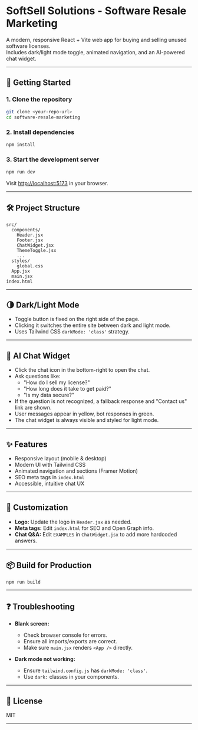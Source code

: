# SoftSell Solutions - Software Resale Marketing

A modern, responsive React + Vite web app for buying and selling unused software licenses.  
Includes dark/light mode toggle, animated navigation, and an AI-powered chat widget.

---

## 🚀 Getting Started

### 1. **Clone the repository**
```sh
git clone <your-repo-url>
cd software-resale-marketing
```

### 2. **Install dependencies**
```sh
npm install
```

### 3. **Start the development server**
```sh
npm run dev
```
Visit [http://localhost:5173](http://localhost:5173) in your browser.

---

## 🛠️ Project Structure

```
src/
  components/
    Header.jsx
    Footer.jsx
    ChatWidget.jsx
    ThemeToggle.jsx
    ...
  styles/
    global.css
  App.jsx
  main.jsx
index.html
```

---

## 🌗 Dark/Light Mode

- Toggle button is fixed on the right side of the page.
- Clicking it switches the entire site between dark and light mode.
- Uses Tailwind CSS `darkMode: 'class'` strategy.

---

## 💬 AI Chat Widget

- Click the chat icon in the bottom-right to open the chat.
- Ask questions like:
  - "How do I sell my license?"
  - "How long does it take to get paid?"
  - "Is my data secure?"
- If the question is not recognized, a fallback response and "Contact us" link are shown.
- User messages appear in yellow, bot responses in green.
- The chat widget is always visible and styled for light mode.

---

## ✨ Features

- Responsive layout (mobile & desktop)
- Modern UI with Tailwind CSS
- Animated navigation and sections (Framer Motion)
- SEO meta tags in `index.html`
- Accessible, intuitive chat UX

---

## 📝 Customization

- **Logo:** Update the logo in `Header.jsx` as needed.
- **Meta tags:** Edit `index.html` for SEO and Open Graph info.
- **Chat Q&A:** Edit `EXAMPLES` in `ChatWidget.jsx` to add more hardcoded answers.

---

## 📦 Build for Production

```sh
npm run build
```

---

## ❓ Troubleshooting

- **Blank screen:**  
  - Check browser console for errors.
  - Ensure all imports/exports are correct.
  - Make sure `main.jsx` renders `<App />` directly.

- **Dark mode not working:**  
  - Ensure `tailwind.config.js` has `darkMode: 'class'`.
  - Use `dark:` classes in your components.

---

## 📄 License

MIT

---